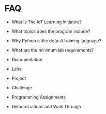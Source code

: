 FAQ
==

- What is The IoT Learning Initiative?
- What topics does the program include?
- Why Python is the default training language?
- What are the minimum lab requirements?

- Documentation
- Labs
- Project
- Challenge

- Programming Assignments
- Demonstrations and Walk Through


